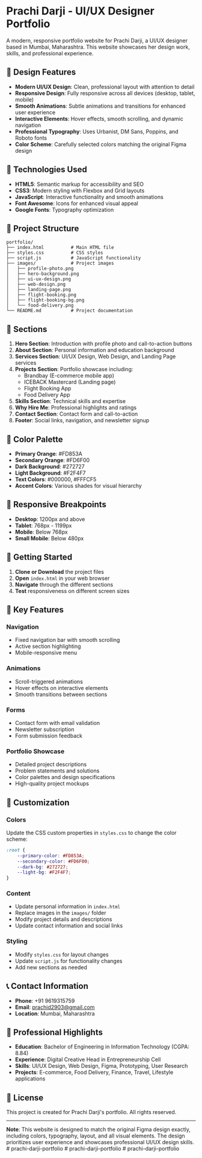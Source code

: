 # Prachi Darji - UI/UX Designer Portfolio

A modern, responsive portfolio website for Prachi Darji, a UI/UX designer based in Mumbai, Maharashtra. This website showcases her design work, skills, and professional experience.

## 🎨 Design Features

- **Modern UI/UX Design**: Clean, professional layout with attention to detail
- **Responsive Design**: Fully responsive across all devices (desktop, tablet, mobile)
- **Smooth Animations**: Subtle animations and transitions for enhanced user experience
- **Interactive Elements**: Hover effects, smooth scrolling, and dynamic navigation
- **Professional Typography**: Uses Urbanist, DM Sans, Poppins, and Roboto fonts
- **Color Scheme**: Carefully selected colors matching the original Figma design

## 🚀 Technologies Used

- **HTML5**: Semantic markup for accessibility and SEO
- **CSS3**: Modern styling with Flexbox and Grid layouts
- **JavaScript**: Interactive functionality and smooth animations
- **Font Awesome**: Icons for enhanced visual appeal
- **Google Fonts**: Typography optimization

## 📁 Project Structure

```
portfolio/
├── index.html          # Main HTML file
├── styles.css          # CSS styles
├── script.js           # JavaScript functionality
├── images/             # Project images
│   ├── profile-photo.png
│   ├── hero-background.png
│   ├── ui-ux-design.png
│   ├── web-design.png
│   ├── landing-page.png
│   ├── flight-booking.png
│   ├── flight-booking-bg.png
│   └── food-delivery.png
└── README.md           # Project documentation
```

## 🎯 Sections

1. **Hero Section**: Introduction with profile photo and call-to-action buttons
2. **About Section**: Personal information and education background
3. **Services Section**: UI/UX Design, Web Design, and Landing Page services
4. **Projects Section**: Portfolio showcase including:
   - Brandbay (E-commerce mobile app)
   - ICEBACK Mastercard (Landing page)
   - Flight Booking App
   - Food Delivery App
5. **Skills Section**: Technical skills and expertise
6. **Why Hire Me**: Professional highlights and ratings
7. **Contact Section**: Contact form and call-to-action
8. **Footer**: Social links, navigation, and newsletter signup

## 🎨 Color Palette

- **Primary Orange**: #FD853A
- **Secondary Orange**: #FD6F00
- **Dark Background**: #272727
- **Light Background**: #F2F4F7
- **Text Colors**: #000000, #FFFCF5
- **Accent Colors**: Various shades for visual hierarchy

## 📱 Responsive Breakpoints

- **Desktop**: 1200px and above
- **Tablet**: 768px - 1199px
- **Mobile**: Below 768px
- **Small Mobile**: Below 480px

## 🚀 Getting Started

1. **Clone or Download** the project files
2. **Open** `index.html` in your web browser
3. **Navigate** through the different sections
4. **Test** responsiveness on different screen sizes

## 🎯 Key Features

### Navigation
- Fixed navigation bar with smooth scrolling
- Active section highlighting
- Mobile-responsive menu

### Animations
- Scroll-triggered animations
- Hover effects on interactive elements
- Smooth transitions between sections

### Forms
- Contact form with email validation
- Newsletter subscription
- Form submission feedback

### Portfolio Showcase
- Detailed project descriptions
- Problem statements and solutions
- Color palettes and design specifications
- High-quality project mockups

## 🔧 Customization

### Colors
Update the CSS custom properties in `styles.css` to change the color scheme:

```css
:root {
    --primary-color: #FD853A;
    --secondary-color: #FD6F00;
    --dark-bg: #272727;
    --light-bg: #F2F4F7;
}
```

### Content
- Update personal information in `index.html`
- Replace images in the `images/` folder
- Modify project details and descriptions
- Update contact information and social links

### Styling
- Modify `styles.css` for layout changes
- Update `script.js` for functionality changes
- Add new sections as needed

## 📞 Contact Information

- **Phone**: +91 9619315759
- **Email**: prachid2903@gmail.com
- **Location**: Mumbai, Maharashtra

## 🌟 Professional Highlights

- **Education**: Bachelor of Engineering in Information Technology (CGPA: 8.84)
- **Experience**: Digital Creative Head in Entrepreneurship Cell
- **Skills**: UI/UX Design, Web Design, Figma, Prototyping, User Research
- **Projects**: E-commerce, Food Delivery, Finance, Travel, Lifestyle applications

## 📄 License

This project is created for Prachi Darji's portfolio. All rights reserved.

---

**Note**: This website is designed to match the original Figma design exactly, including colors, typography, layout, and all visual elements. The design prioritizes user experience and showcases professional UI/UX design skills.
#   p r a c h i - d a r j i - p o r t f o l i o  
 #   p r a c h i - d a r j i - p o r t f o l i o  
 #   p r a c h i - d a r j i - p o r t f o l i o  
 